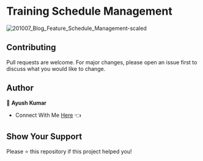 # Training Schedule Management

![201007_Blog_Feature_Schedule_Management-scaled](https://user-images.githubusercontent.com/70385488/223933676-f358fdf4-dfdf-46d1-a3f6-7efcfd6f9ef1.jpeg)



## Contributing
Pull requests are welcome. For major changes, please open an issue first to discuss what you would like to change.

## Author

👤 **Ayush Kumar**

- Connect With Me [Here](https://www.linkedin.com/in/ayush-kumar-181524251/) 👈

## Show Your Support

Please ⭐️ this repository if this project helped you!


